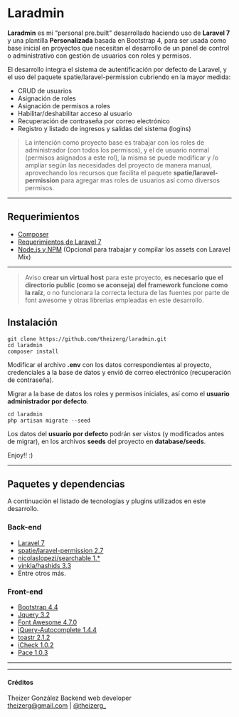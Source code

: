 # Laradmin

**Laradmin** es mi “personal pre.built" desarrollado haciendo uso de **Laravel 7** y una plantilla **Personalizada** basada en Bootstrap 4,  para ser usada como base inicial en proyectos que necesitan el desarrollo de un panel de control o administrativo con gestión de usuarios con roles y permisos.

El desarrollo  integra el sistema de autentificación por defecto de Laravel, y el uso del paquete spatie/laravel-permission cubriendo en la mayor medida:

- CRUD de usuarios
- Asignación de roles
- Asignación de permisos a roles
- Habilitar/deshabilitar acceso al usuario
- Recuperación de contraseña por correo electrónico
- Registro y listado de ingresos y salidas del sistema (logins)


> La intención como  proyecto base es trabajar con los roles de administrador (con todos los permisos), y el de usuario normal (permisos asignados a este rol), la misma se puede modificar y /o ampliar según las necesidades del proyecto de manera manual, aprovechando los recursos que facilita el paquete **spatie/laravel-permission** para agregar mas roles de usuarios así como diversos permisos.

---

## Requerimientos

- [Composer](https://getcomposer.org/)
- [Requerimientos de Laravel 7](https://laravel.com/docs/7/installation#installation)
- [Node.js y NPM](https://nodejs.org/es/) (Opcional para trabajar y compilar  los assets con Laravel Mix)

---

> Aviso **crear un virtual host** para este proyecto, **es necesario que el directorio public (como se aconseja) del framework funcione como la raíz**, o no funcionara la correcta lectura de las fuentes por parte de font awesome y otras librerias empleadas en este desarrollo.

## Instalación

```
git clone https://github.com/theizerg/laradmin.git
cd laradmin
composer install
```

Modificar el archivo **.env** con los datos correspondientes al proyecto, credenciales a la base de datos y envió de correo electrónico (recuperación de contraseña).

Migrar a la base de datos los roles y permisos iniciales, así como el **usuario administrador por defecto**.

```
cd laradmin
php artisan migrate --seed
```
Los datos del **usuario por defecto** podrán ser vistos (y modificados antes de migrar), en los archivos **seeds** del proyecto en **database/seeds**.

Enjoy!! :)

---

## Paquetes y dependencias

A continuación el listado de tecnologías y plugins utilizados en este desarrollo.

### Back-end
- [Laravel 7](https://laravel.com/)
- [spatie/laravel-permission 2.7](https://github.com/spatie/laravel-permission)
- [nicolaslopezj/searchable 1.*](https://github.com/nicolaslopezj/searchable)
- [vinkla/hashids 3.3](https://github.com/vinkla/laravel-hashids)
- Entre otros más.

### Front-end

- [Bootstrap 4.4](https://getbootstrap.com/docs/4.4/)
- [Jquery 3.2](https://jquery.com/)
- [Font Awesome 4.7.0](http://fontawesome.io/)
- [jQuery-Autocomplete 1.4.4](https://github.com/devbridge/jQuery-Autocomplete)
- [toastr 2.1.2](http://codeseven.github.io/toastr/)
- [iCheck 1.0.2](http://icheck.fronteed.com/)
- [Pace 1.0.3](http://github.hubspot.com/pace/docs/welcome/)

---


---

#### Créditos

Theizer González 
Backend web developer  
theizerg@gmail.com | [@theizerg_](https://instagram.com/theizerg_)
